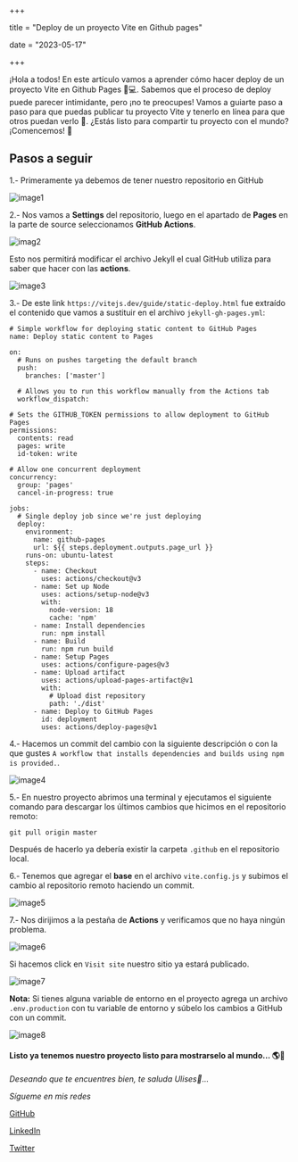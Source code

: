 +++

title = "Deploy de un proyecto Vite en Github pages"

date = "2023-05-17"

+++

¡Hola a todos! En este artículo vamos a aprender cómo hacer deploy de un proyecto Vite en Github Pages 🚀💻. Sabemos que el proceso de deploy puede parecer intimidante, pero ¡no te preocupes! Vamos a guiarte paso a paso para que puedas publicar tu proyecto Vite y tenerlo en línea para que otros puedan verlo 👀. ¿Estás listo para compartir tu proyecto con el mundo? ¡Comencemos! 🎉

<!--more-->

## Pasos a seguir

1.- Primeramente ya debemos de tener nuestro repositorio en GitHub

![image1](https://github.com/UlisesOrnelasR/my_blog/assets/99143567/ac1afe72-1cef-4ae4-a1cf-f7f77019272e)

2.- Nos vamos a **Settings** del repositorio, luego en el apartado de **Pages** en la parte de source seleccionamos **GitHub Actions**.

![imag2](https://github.com/UlisesOrnelasR/my_blog/assets/99143567/7ef9ec8c-94dc-4141-bf90-a78c780bde26)

Esto nos permitirá modificar el archivo Jekyll el cual GitHub utiliza para saber que hacer con las **actions**.

![image3](https://github.com/UlisesOrnelasR/my_blog/assets/99143567/3d83b463-97bd-421c-bf40-4c941b120a6d)

3.- De este link `https://vitejs.dev/guide/static-deploy.html` fue extraído el contenido que vamos a sustituir en el archivo `jekyll-gh-pages.yml`:

```
# Simple workflow for deploying static content to GitHub Pages
name: Deploy static content to Pages

on:
  # Runs on pushes targeting the default branch
  push:
    branches: ['master']

  # Allows you to run this workflow manually from the Actions tab
  workflow_dispatch:

# Sets the GITHUB_TOKEN permissions to allow deployment to GitHub Pages
permissions:
  contents: read
  pages: write
  id-token: write

# Allow one concurrent deployment
concurrency:
  group: 'pages'
  cancel-in-progress: true

jobs:
  # Single deploy job since we're just deploying
  deploy:
    environment:
      name: github-pages
      url: ${{ steps.deployment.outputs.page_url }}
    runs-on: ubuntu-latest
    steps:
      - name: Checkout
        uses: actions/checkout@v3
      - name: Set up Node
        uses: actions/setup-node@v3
        with:
          node-version: 18
          cache: 'npm'
      - name: Install dependencies
        run: npm install
      - name: Build
        run: npm run build
      - name: Setup Pages
        uses: actions/configure-pages@v3
      - name: Upload artifact
        uses: actions/upload-pages-artifact@v1
        with:
          # Upload dist repository
          path: './dist'
      - name: Deploy to GitHub Pages
        id: deployment
        uses: actions/deploy-pages@v1

```

4.- Hacemos un commit del cambio con la siguiente descripción o con la que gustes `A workflow that installs dependencies and builds using npm is provided.`.

![image4](https://github.com/UlisesOrnelasR/my_blog/assets/99143567/2c9ea260-9377-45c4-8e69-1021b7e1e82e)

5.- En nuestro proyecto abrimos una terminal y ejecutamos el siguiente comando para descargar los últimos cambios que hicimos en el repositorio remoto:

```
git pull origin master
```

Después de hacerlo ya debería existir la carpeta `.github` en el repositorio local.

6.- Tenemos que agregar el **base** en el archivo `vite.config.js` y subimos el cambio al repositorio remoto haciendo un commit.

![image5](https://github.com/UlisesOrnelasR/my_blog/assets/99143567/cff28df4-d6e5-4d00-86ec-b4a371129a09)

7.- Nos dirijimos a la pestaña de **Actions** y verificamos que no haya ningún problema.

![image6](https://github.com/UlisesOrnelasR/my_blog/assets/99143567/c92b2d09-6099-4e96-8092-6f13f70dcf2b)

Si hacemos click en `Visit site` nuestro sitio ya estará publicado.

![image7](https://github.com/UlisesOrnelasR/my_blog/assets/99143567/45c44aa9-030e-4e20-8b11-98ed219b55c1)

**Nota:** Si tienes alguna variable de entorno en el proyecto agrega un archivo `.env.production` con tu variable de entorno y súbelo los cambios a GitHub con un commit.

![image8](https://github.com/UlisesOrnelasR/my_blog/assets/99143567/8bfe22b2-0142-4a28-9304-04fd59903727)

#### Listo ya tenemos nuestro proyecto listo para mostrarselo al mundo... 🌎🚀

_Deseando que te encuentres bien, te saluda Ulises🤵..._

_Sígueme en mis redes_

[GitHub](https://github.com/UlisesOrnelasR)

[LinkedIn](https://www.linkedin.com/in/ulises-ornelas/)

[Twitter](https://twitter.com/UlisesOrnelass)

